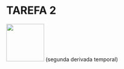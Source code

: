 TAREFA 2
========

<img src="https://latex.codecogs.com/svg.latex?\dot{\tilde{\phi}}=\dot{\phi}_d-\dot{\phi}=" width="100" >  (segunda derivada temporal)

